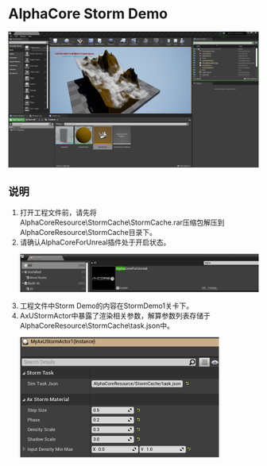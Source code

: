# **AlphaCore Storm Demo**

<p align ="center">
    <img src="./Misc/Demo.png" alt="drawing" width="1280"/>
</p>

## 说明
1. 打开工程文件前，请先将AlphaCoreResource\StormCache\StormCache.rar压缩包解压到AlphaCoreResource\StormCache目录下。
2. 请确认AlphaCoreForUnreal插件处于开启状态。
    <p align ="left">
        <img src="./Misc/Plugins.png" alt="drawing" width="600"/>
    </p>
3. 工程文件中Storm Demo的内容在StormDemo1关卡下。
4. AxUStormActor中暴露了渲染相关参数，解算参数列表存储于AlphaCoreResource\StormCache\task.json中。
    <p align ="left">
        <img src="./Misc/details.png" alt="drawing" width="400"/>
    </p>
